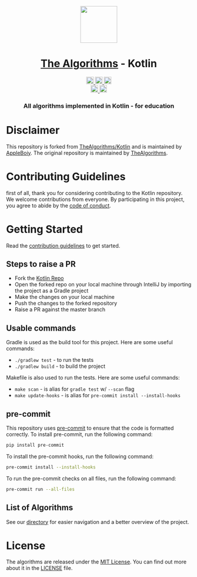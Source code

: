 <div align="center">
<!-- Title: -->
  <a href="https://github.com/TheAlgorithms/">
    <img src="https://raw.githubusercontent.com/TheAlgorithms/website/1cd824df116b27029f17c2d1b42d81731f28a920/public/logo.svg" height="100">
  </a>
  <h1><a href="https://github.com/TheAlgorithms/">The Algorithms</a> - Kotlin</h1>
<!-- Labels: -->
  <!-- First row: -->
  <a href="https://github.com/AppleBoiy/kotlin/blob/master/CONTRIBUTING.md">
    <img src="https://img.shields.io/static/v1.svg?label=Contributions&message=Welcome&color=0059b3&style=flat-square" height="20" alt="Contributions Welcome">
  </a>
  <a href="https://the-algorithms.com/discord">
    <img src="https://img.shields.io/discord/808045925556682782.svg?logo=discord&colorB=7289DA&style=flat-square" height="20" alt="Discord chat">
  </a>
  <a href="https://gitter.im/TheAlgorithms/community">
    <img src="https://img.shields.io/badge/Chat-Gitter-ff69b4.svg?label=Chat&logo=gitter&style=flat-square" height="20" alt="Gitter chat">
  </a>
  <!-- Second row: -->
  <br>
  <a href="https://github.com/AppleBoiy/Kotlin.git">
    <img src="https://img.shields.io/github/actions/workflow/status/AppleBoiy/Kotlin/build.yml?branch=master&label=CI&logo=github&style=flat-square" height="20" alt="GitHub Workflow Status">
  </a>
  <a href="https://github.com/pre-commit/pre-commit">
    <img src="https://img.shields.io/badge/pre--commit-enabled-brightgreen?logo=pre-commit&logoColor=white&style=flat-square" height="20" alt="pre-commit">
  </a>
<!-- Short description: -->
  <h3>All algorithms implemented in Kotlin - for education</h3>
</div>

# Disclaimer

This repository is forked from [TheAlgorithms/Kotlin](https://github.com/TheAlgorithms/Kotlin) and is maintained by [AppleBoiy](https://github.com/AppleBoiy). The original repository is maintained by [TheAlgorithms](https://github.com/TheAlgorithms).


# Contributing Guidelines

first of all, thank you for considering contributing to the Kotlin repository. We welcome contributions from everyone. By participating in this project, you agree to abide by the [code of conduct](.github/CODE_OF_CONDUCT.md).

# Getting Started

Read the [contribution guidelines](.github/CONTRIBUTING.md) to get started.

## Steps to raise a PR
- Fork the [Kotlin Repo](https://github.com/TheAlgorithms/Kotlin)
- Open the forked repo on your local machine through IntelliJ by importing the project as a Gradle project
- Make the changes on your local machine
- Push the changes to the forked repository
- Raise a PR against the master branch

## Usable commands

Gradle is used as the build tool for this project. Here are some useful commands:

- `./gradlew test` - to run the tests
- `./gradlew build` - to build the project

Makefile is also used to run the tests. Here are some useful commands:

- `make scan` - is alias for `gradle test` w/ `--scan` flag
- `make update-hooks` - is alias for `pre-commit install --install-hooks`

## pre-commit

This repository uses [pre-commit](https://pre-commit.com/) to ensure that the code is formatted correctly. To install pre-commit, run the following command:

```bash
pip install pre-commit
```

To install the pre-commit hooks, run the following command:

```bash
pre-commit install --install-hooks
```

To run the pre-commit checks on all files, run the following command:

```bash
pre-commit run --all-files
```


## List of Algorithms

See our [directory](DIRECTORY.md) for easier navigation and a better overview of the project.

# License

The algorithms are released under the [MIT License](LICENSE). You can find out more about it in the [LICENSE](LICENSE) file.
